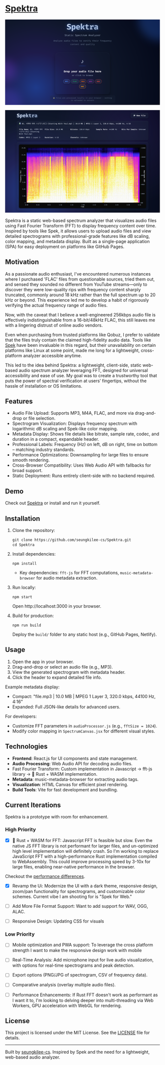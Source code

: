 # [Spektra](https://www.seungkilee.com/Spektra)

![Spektra Landing](./docs/screenshots/Spektra.0.1.1.Landing.png)

![Specktra 02](./docs/screenshots/Spektra.0.1.3.Spectogram.png)

Spektra is a static web-based spectrum analyzer that visualizes audio files using Fast Fourier Transform (FFT) to display frequency content over time. Inspired by tools like Spek, it allows users to upload audio files and view detailed spectrograms with professional-grade features like dB scaling, color mapping, and metadata display. Built as a single-page application (SPA) for easy deployment on platforms like GitHub Pages.

## Motivation

As a passionate audio enthusiast, I've encountered numerous instances where I purchased 'FLAC' files from questionable sources, tried them out, and sensed they sounded no different from YouTube streams—only to discover they were low-quality rips with frequency content sharply truncated, commonly around 18 kHz rather than the full spectrum up to 20 kHz or beyond. This experience led me to develop a habit of rigorously verifying the actual frequency range of audio files.

Now, with the caveat that I believe a well-engineered 256kbps audio file is effectively indistinguishable from a 16-bit/48kHz FLAC, this still leaves me with a lingering distrust of online audio vendors.

Even when purchasing from trusted platforms like Qobuz, I prefer to validate that the files truly contain the claimed high-fidelity audio data. Tools like [Spek](https://spek.cc) have been invaluable in this regard, but their unavailability on certain platforms like Linux at some point, made me long for a lightweight, cross-platform analyzer accessible anytime.

This led to the idea behind Spektra: a lightweight, client-side, static web-based audio spectrum analyzer leveraging FFT, designed for universal accessibility and ease of use. My goal was to create a trustworthy tool that puts the power of spectral verification at users’ fingertips, without the hassle of installation or OS limitations.

## Features

- Audio File Upload: Supports MP3, M4A, FLAC, and more via drag-and-drop or file selection.
- Spectrogram Visualization: Displays frequency spectrum with logarithmic dB scaling and Spek-like color mapping.
- Metadata Display: Shows file details like bitrate, sample rate, codec, and duration in a compact, expandable header.
- Professional Labels: Frequency (Hz) on left, dB on right, time on bottom – matching industry standards.
- Performance Optimizations: Downsampling for large files to ensure smooth rendering.
- Cross-Browser Compatibility: Uses Web Audio API with fallbacks for broad support.
- Static Deployment: Runs entirely client-side with no backend required.

## Demo

Check out [Spektra](https://www.seungkilee.com/Spektra) or install and run it yourself.

## Installation

1. Clone the repository:

   ```
   git clone https://github.com/seungkilee-cs/Spektra.git
   cd Spektra
   ```

2. Install dependencies:

   ```
   npm install
   ```

   - Key dependencies: `fft-js` for FFT computations, `music-metadata-browser` for audio metadata extraction.

3. Run locally:

   ```
   npm start
   ```

   Open http://localhost:3000 in your browser.

4. Build for production:
   ```
   npm run build
   ```
   Deploy the `build/` folder to any static host (e.g., GitHub Pages, Netlify).

## Usage

1. Open the app in your browser.
2. Drag-and-drop or select an audio file (e.g., MP3).
3. View the generated spectrogram with metadata header.
4. Click the header to expand detailed file info.

Example metadata display:

- Compact: "file.mp3 | 10.0 MB | MPEG 1 Layer 3, 320.0 kbps, 44100 Hz, 4:16"
- Expanded: Full JSON-like details for advanced users.

For developers:

- Customize FFT parameters in `audioProcessor.js` (e.g., `fftSize = 1024`).
- Modify color mapping in `SpectrumCanvas.jsx` for different visual styles.

## Technologies

- **Frontend**: React.js for UI components and state management.
- **Audio Processing**: Web Audio API for decoding audio files.
- Fast Fourier Transform: Custom implementation in Javascript -> fft-js library -> 🦀 Rust + WASM implementation.
- **Metadata**: music-metadata-browser for extracting audio tags.
- **Visualization**: HTML Canvas for efficient pixel rendering.
- **Build Tools**: Vite for fast development and bundling.

## Current Iterations

Spektra is a prototype with room for enhancement.

### High Priority

- [x] 🦀 Rust + WASM for FFT: Javascript FFT is feasible but slow. Even the native JS FFT library is not performant for larger files, and un-optimized high level implementation will definitely crash. So I'm working to replace JavaScript FFT with a high-performance Rust implementation compiled to WebAssembly. This could improve processing speed by 3-10x for large files, enabling near-native performance in the browser.

Checkout the [performance differences](./docs/fft-js_rust+wasm_comparison.md).

- [x] Revamp the Ui: Modernize the UI with a dark theme, responsive design, zoom/pan functionality for spectrograms, and customizable color schemes. Current vibe I am shooting for is "Spek for Web."

- [ ] Add More File Format Support: Want to add support for WAV, OGG, ALAC.

- [ ] Responsive Design: Updating CSS for visuals

### Low Priority

- [ ] Mobile optimization and PWA support: To leverage the cross platform strength I want to make the responsive design work with mobile

- [ ] Real-Time Analysis: Add microphone input for live audio visualization, with options for real-time spectrograms and peak detection.

- [ ] Export options (PNG/JPG of spectrogram, CSV of frequency data).

- [ ] Comparative analysis (overlay multiple audio files).

- [ ] Performance Enhancements: If Rust FFT doesn't work as performant as I want it to, I'm looking to delving deeper into multi-threading via Web Workers, GPU acceleration with WebGL for rendering.

## License

This project is licensed under the MIT License. See the [LICENSE](LICENSE) file for details.

---

Built by [seungkilee-cs](https://github.com/seungkilee-cs). Inspired by Spek and the need for a lightweight, web-based audio analyzer.
